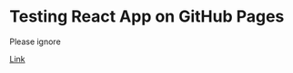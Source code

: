 # Testing React App on GitHub Pages

Please ignore

[Link](https://futomakiyoin.github.io/site-react/index.html)
